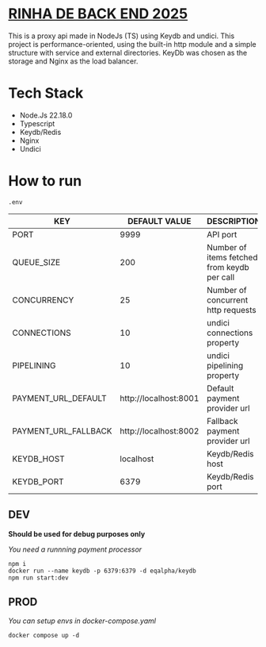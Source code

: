 # [RINHA DE BACK END 2025](https://github.com/zanfranceschi/rinha-de-backend-2025)

This is a proxy api made in NodeJs (TS) using Keydb and undici. This project is performance-oriented, using the built-in http module and a simple structure with service and external directories. KeyDb was chosen as the storage and Nginx as the load balancer.

# Tech Stack

-   Node.Js 22.18.0
-   Typescript
-   Keydb/Redis
-   Nginx
-   Undici

# How to run

`.env`

| KEY                  | DEFAULT VALUE         | DESCRIPTION                                 |
| -------------------- | --------------------- | ------------------------------------------- |
| PORT                 | 9999                  | API port                                    |
| QUEUE_SIZE           | 200                   | Number of items fetched from keydb per call |
| CONCURRENCY          | 25                    | Number of concurrent http requests          |
| CONNECTIONS          | 10                    | undici connections property                 |
| PIPELINING           | 10                    | undici pipelining property                  |
| PAYMENT_URL_DEFAULT  | http://localhost:8001 | Default payment provider url                |
| PAYMENT_URL_FALLBACK | http://localhost:8002 | Fallback payment provider url               |
| KEYDB_HOST           | localhost             | Keydb/Redis host                            |
| KEYDB_PORT           | 6379                  | Keydb/Redis port                            |

## DEV

**Should be used for debug purposes only**

_You need a runnning payment processor_

```
npm i
docker run --name keydb -p 6379:6379 -d eqalpha/keydb
npm run start:dev
```

## PROD

_You can setup envs in docker-compose.yaml_

```
docker compose up -d
```
